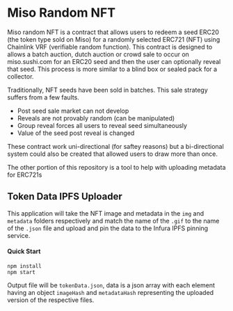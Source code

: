 # Miso Random NFT
Miso random NFT is a contract that allows users to redeem a seed ERC20 (the token type sold on Miso) for a randomly selected ERC721 (NFT) using Chainlink VRF (verifiable random function). This contract is designed to allows a batch auction, dutch auction or crowd sale to occur on miso.sushi.com for an ERC20 seed and then the user can optionally reveal that seed. This process is more similar to a blind box or sealed pack for a collector.

Traditionally, NFT seeds have been sold in batches. This sale strategy suffers from a few faults.
- Post seed sale market can not develop
- Reveals are not provably random (can be manipulated)
- Group reveal forces all users to reveal seed simultaneously
- Value of the seed post reveal is changed

These contract work uni-directional (for saftey reasons) but a bi-directional system could also be created that allowed users to draw more than once.

The other portion of this repository is a tool to help with uploading metadata for ERC721s

## Token Data IPFS Uploader
This application will take the NFT image and metadata in the `img` and `metadata` folders respectively and match the name of the `.gif` to the name of the `.json` file and upload and pin the data to the Infura IPFS pinning service.

#### Quick Start
```
npm install
npm start
```
Output file will be `tokenData.json`, data is a json array with each element having an object `imageHash` and `metadataHash` representing the uploaded version of the respective files.
